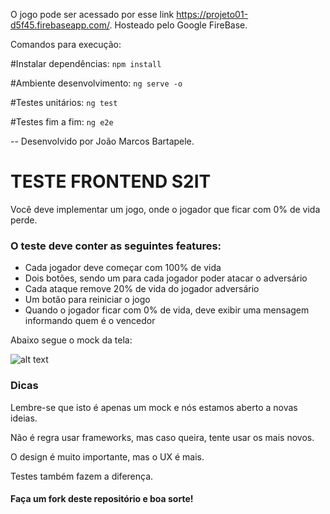 O jogo pode ser acessado por esse link https://projeto01-d5f45.firebaseapp.com/. Hosteado pelo Google FireBase.

Comandos para execução:

#Instalar dependências:
<code>npm install</code>

#Ambiente desenvolvimento:
<code>ng serve -o</code>

#Testes unitários:
<code>ng test</code>

#Testes fim a fim:
<code>ng e2e</code>

-- Desenvolvido por João Marcos Bartapele.

# TESTE FRONTEND S2IT

Você deve implementar um jogo, onde o jogador que ficar com 0% de vida perde.

### O teste deve conter as seguintes features:

* Cada jogador deve começar com 100% de vida
* Dois botões, sendo um para cada jogador poder atacar o adversário
* Cada ataque remove 20% de vida do jogador adversário
* Um botão para reiniciar o jogo
* Quando o jogador ficar com 0% de vida, deve exibir uma mensagem informando quem é o vencedor

Abaixo segue o mock da tela:

![alt text](https://raw.githubusercontent.com/s2it-frontend/desafio/master/mock/01.jpg "Mock")

### Dicas

Lembre-se que isto é apenas um mock e nós estamos aberto a novas ideias.

Não é regra usar frameworks, mas caso queira, tente usar os mais novos.

O design é muito importante, mas o UX é mais.

Testes também fazem a diferença.

#### Faça um fork deste repositório e boa sorte!
